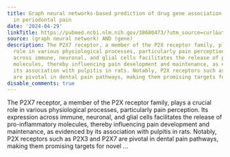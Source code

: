 ```yaml
---
title: Graph neural networks-based prediction of drug gene association of P2X receptors
  in periodontal pain
date: '2024-04-29'
linkTitle: https://pubmed.ncbi.nlm.nih.gov/38680473/?utm_source=curl&utm_medium=rss&utm_campaign=pubmed-2&utm_content=1x5bM_TNL8gjogAcnslpo2s2PbDe-61JVM2h9yowOYSiZ7Dkrt&fc=20220919211934&ff=20240429181522&v=2.18.0.post9+e462414
source: (graph neural network) AND (gene)
description: The P2X7 receptor, a member of the P2X receptor family, plays a crucial
  role in various physiological processes, particularly pain perception. Its expression
  across immune, neuronal, and glial cells facilitates the release of pro-inflammatory
  molecules, thereby influencing pain development and maintenance, as evidenced by
  its association with pulpitis in rats. Notably, P2X receptors such as P2X3 and P2X7
  are pivotal in dental pain pathways, making them promising targets for novel ...
disable_comments: true
---
```

The P2X7 receptor, a member of the P2X receptor family, plays a crucial role in various physiological processes, particularly pain perception. Its expression across immune, neuronal, and glial cells facilitates the release of pro-inflammatory molecules, thereby influencing pain development and maintenance, as evidenced by its association with pulpitis in rats. Notably, P2X receptors such as P2X3 and P2X7 are pivotal in dental pain pathways, making them promising targets for novel ...